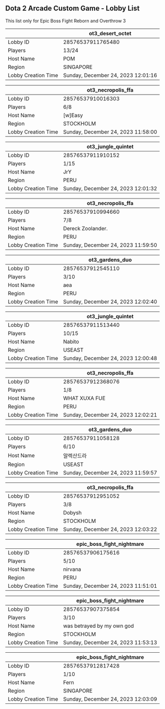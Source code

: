 ## Dota 2 Arcade Custom Game - Lobby List

This list only for Epic Boss Fight Reborn and Overthrow 3

|  | ot3_desert_octet |
| ------ | ------ |
| Lobby ID | 28576537911765480 |
| Players | 13/24 |
| Host Name | POM |
| Region | SINGAPORE |
| Lobby Creation Time | Sunday, December 24, 2023 12:01:16 |


|  | ot3_necropolis_ffa |
| ------ | ------ |
| Lobby ID | 28576537910016303 |
| Players | 6/8 |
| Host Name | [w]Easy |
| Region | STOCKHOLM |
| Lobby Creation Time | Sunday, December 24, 2023 11:58:00 |


|  | ot3_jungle_quintet |
| ------ | ------ |
| Lobby ID | 28576537911910152 |
| Players | 1/15 |
| Host Name | JrY |
| Region | PERU |
| Lobby Creation Time | Sunday, December 24, 2023 12:01:32 |


|  | ot3_necropolis_ffa |
| ------ | ------ |
| Lobby ID | 28576537910994660 |
| Players | 7/8 |
| Host Name | Dereck Zoolander. |
| Region | PERU |
| Lobby Creation Time | Sunday, December 24, 2023 11:59:50 |


|  | ot3_gardens_duo |
| ------ | ------ |
| Lobby ID | 28576537912545110 |
| Players | 3/10 |
| Host Name | aea |
| Region | PERU |
| Lobby Creation Time | Sunday, December 24, 2023 12:02:40 |


|  | ot3_jungle_quintet |
| ------ | ------ |
| Lobby ID | 28576537911513440 |
| Players | 10/15 |
| Host Name | Nabito |
| Region | USEAST |
| Lobby Creation Time | Sunday, December 24, 2023 12:00:48 |


|  | ot3_necropolis_ffa |
| ------ | ------ |
| Lobby ID | 28576537912368076 |
| Players | 1/8 |
| Host Name | WHAT XUXA FUE |
| Region | PERU |
| Lobby Creation Time | Sunday, December 24, 2023 12:02:21 |


|  | ot3_gardens_duo |
| ------ | ------ |
| Lobby ID | 28576537911058128 |
| Players | 6/10 |
| Host Name | 알렉산드라 |
| Region | USEAST |
| Lobby Creation Time | Sunday, December 24, 2023 11:59:57 |


|  | ot3_necropolis_ffa |
| ------ | ------ |
| Lobby ID | 28576537912951052 |
| Players | 3/8 |
| Host Name | Dobysh |
| Region | STOCKHOLM |
| Lobby Creation Time | Sunday, December 24, 2023 12:03:22 |


|  | epic_boss_fight_nightmare |
| ------ | ------ |
| Lobby ID | 28576537906175616 |
| Players | 5/10 |
| Host Name | nirvana |
| Region | PERU |
| Lobby Creation Time | Sunday, December 24, 2023 11:51:01 |


|  | epic_boss_fight_nightmare |
| ------ | ------ |
| Lobby ID | 28576537907375854 |
| Players | 3/10 |
| Host Name | was betrayed by my own god |
| Region | STOCKHOLM |
| Lobby Creation Time | Sunday, December 24, 2023 11:53:13 |


|  | epic_boss_fight_nightmare |
| ------ | ------ |
| Lobby ID | 28576537912817428 |
| Players | 1/10 |
| Host Name | Fern |
| Region | SINGAPORE |
| Lobby Creation Time | Sunday, December 24, 2023 12:03:09 |


